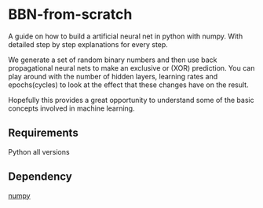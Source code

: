 # BBN-from-scratch
A guide on how to build a artificial neural net in python with numpy.
With detailed step by step explanations for every step.

We generate a set of random binary numbers and then use back propagational neural nets to make an exclusive or (XOR) prediction.
You can play around with the number of hidden layers, learning rates  and epochs(cycles) to look at the effect that these changes have on the result.

Hopefully this provides a great opportunity to understand some of the basic concepts involved in machine learning.

## Requirements
Python all versions

## Dependency
[numpy](https://www.scipy.org/scipylib/download.html "How to install numpy")
